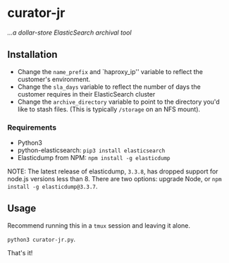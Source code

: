 # curator-jr

*...a dollar-store ElasticSearch archival tool*

## Installation

* Change the `name_prefix` and `haproxy_ip'' variable to reflect the customer's environment. 
* Change the `sla_days` variable to reflect the number of days the customer requires in their ElasticSearch cluster
* Change the `archive_directory` variable to point to the directory you'd like to stash files. (This is typically `/storage` on an NFS mount).

### Requirements
* Python3 
* python-elasticsearch: `pip3 install elasticsearch`
* Elasticdump from NPM: `npm install -g elasticdump`

NOTE: The latest release of elasticdump, `3.3.8`, has dropped support for node.js versions less than 8. There are two options: upgrade Node, or `npm install -g elasticdump@3.3.7`.

## Usage

Recommend running this in a `tmux` session and leaving it alone.

`python3 curator-jr.py`.

That's it!

